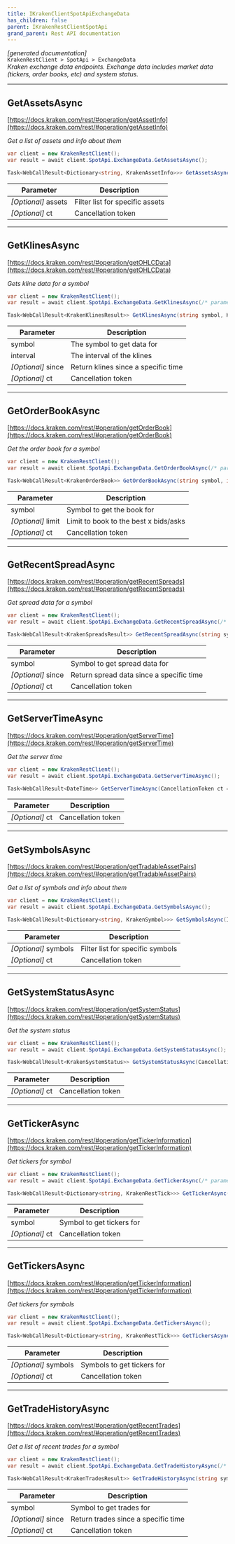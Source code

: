 ```yaml
---
title: IKrakenClientSpotApiExchangeData
has_children: false
parent: IKrakenRestClientSpotApi
grand_parent: Rest API documentation
---
```

*[generated documentation]*  
`KrakenRestClient > SpotApi > ExchangeData`  
*Kraken exchange data endpoints. Exchange data includes market data (tickers, order books, etc) and system status.*
  

***

## GetAssetsAsync  

[https://docs.kraken.com/rest/#operation/getAssetInfo](https://docs.kraken.com/rest/#operation/getAssetInfo)  
<p>

*Get a list of assets and info about them*  

```csharp  
var client = new KrakenRestClient();  
var result = await client.SpotApi.ExchangeData.GetAssetsAsync();  
```  

```csharp  
Task<WebCallResult<Dictionary<string, KrakenAssetInfo>>> GetAssetsAsync(IEnumerable<string>? assets = default, CancellationToken ct = default);  
```  

|Parameter|Description|
|---|---|
|_[Optional]_ assets|Filter list for specific assets|
|_[Optional]_ ct|Cancellation token|

</p>

***

## GetKlinesAsync  

[https://docs.kraken.com/rest/#operation/getOHLCData](https://docs.kraken.com/rest/#operation/getOHLCData)  
<p>

*Gets kline data for a symbol*  

```csharp  
var client = new KrakenRestClient();  
var result = await client.SpotApi.ExchangeData.GetKlinesAsync(/* parameters */);  
```  

```csharp  
Task<WebCallResult<KrakenKlinesResult>> GetKlinesAsync(string symbol, KlineInterval interval, DateTime? since = default, CancellationToken ct = default);  
```  

|Parameter|Description|
|---|---|
|symbol|The symbol to get data for|
|interval|The interval of the klines|
|_[Optional]_ since|Return klines since a specific time|
|_[Optional]_ ct|Cancellation token|

</p>

***

## GetOrderBookAsync  

[https://docs.kraken.com/rest/#operation/getOrderBook](https://docs.kraken.com/rest/#operation/getOrderBook)  
<p>

*Get the order book for a symbol*  

```csharp  
var client = new KrakenRestClient();  
var result = await client.SpotApi.ExchangeData.GetOrderBookAsync(/* parameters */);  
```  

```csharp  
Task<WebCallResult<KrakenOrderBook>> GetOrderBookAsync(string symbol, int? limit = default, CancellationToken ct = default);  
```  

|Parameter|Description|
|---|---|
|symbol|Symbol to get the book for|
|_[Optional]_ limit|Limit to book to the best x bids/asks|
|_[Optional]_ ct|Cancellation token|

</p>

***

## GetRecentSpreadAsync  

[https://docs.kraken.com/rest/#operation/getRecentSpreads](https://docs.kraken.com/rest/#operation/getRecentSpreads)  
<p>

*Get spread data for a symbol*  

```csharp  
var client = new KrakenRestClient();  
var result = await client.SpotApi.ExchangeData.GetRecentSpreadAsync(/* parameters */);  
```  

```csharp  
Task<WebCallResult<KrakenSpreadsResult>> GetRecentSpreadAsync(string symbol, DateTime? since = default, CancellationToken ct = default);  
```  

|Parameter|Description|
|---|---|
|symbol|Symbol to get spread data for|
|_[Optional]_ since|Return spread data since a specific time|
|_[Optional]_ ct|Cancellation token|

</p>

***

## GetServerTimeAsync  

[https://docs.kraken.com/rest/#operation/getServerTime](https://docs.kraken.com/rest/#operation/getServerTime)  
<p>

*Get the server time*  

```csharp  
var client = new KrakenRestClient();  
var result = await client.SpotApi.ExchangeData.GetServerTimeAsync();  
```  

```csharp  
Task<WebCallResult<DateTime>> GetServerTimeAsync(CancellationToken ct = default);  
```  

|Parameter|Description|
|---|---|
|_[Optional]_ ct|Cancellation token|

</p>

***

## GetSymbolsAsync  

[https://docs.kraken.com/rest/#operation/getTradableAssetPairs](https://docs.kraken.com/rest/#operation/getTradableAssetPairs)  
<p>

*Get a list of symbols and info about them*  

```csharp  
var client = new KrakenRestClient();  
var result = await client.SpotApi.ExchangeData.GetSymbolsAsync();  
```  

```csharp  
Task<WebCallResult<Dictionary<string, KrakenSymbol>>> GetSymbolsAsync(IEnumerable<string>? symbols = default, CancellationToken ct = default);  
```  

|Parameter|Description|
|---|---|
|_[Optional]_ symbols|Filter list for specific symbols|
|_[Optional]_ ct|Cancellation token|

</p>

***

## GetSystemStatusAsync  

[https://docs.kraken.com/rest/#operation/getSystemStatus](https://docs.kraken.com/rest/#operation/getSystemStatus)  
<p>

*Get the system status*  

```csharp  
var client = new KrakenRestClient();  
var result = await client.SpotApi.ExchangeData.GetSystemStatusAsync();  
```  

```csharp  
Task<WebCallResult<KrakenSystemStatus>> GetSystemStatusAsync(CancellationToken ct = default);  
```  

|Parameter|Description|
|---|---|
|_[Optional]_ ct|Cancellation token|

</p>

***

## GetTickerAsync  

[https://docs.kraken.com/rest/#operation/getTickerInformation](https://docs.kraken.com/rest/#operation/getTickerInformation)  
<p>

*Get tickers for symbol*  

```csharp  
var client = new KrakenRestClient();  
var result = await client.SpotApi.ExchangeData.GetTickerAsync(/* parameters */);  
```  

```csharp  
Task<WebCallResult<Dictionary<string, KrakenRestTick>>> GetTickerAsync(string symbol, CancellationToken ct = default);  
```  

|Parameter|Description|
|---|---|
|symbol|Symbol to get tickers for|
|_[Optional]_ ct|Cancellation token|

</p>

***

## GetTickersAsync  

[https://docs.kraken.com/rest/#operation/getTickerInformation](https://docs.kraken.com/rest/#operation/getTickerInformation)  
<p>

*Get tickers for symbols*  

```csharp  
var client = new KrakenRestClient();  
var result = await client.SpotApi.ExchangeData.GetTickersAsync();  
```  

```csharp  
Task<WebCallResult<Dictionary<string, KrakenRestTick>>> GetTickersAsync(IEnumerable<string>? symbols = default, CancellationToken ct = default);  
```  

|Parameter|Description|
|---|---|
|_[Optional]_ symbols|Symbols to get tickers for|
|_[Optional]_ ct|Cancellation token|

</p>

***

## GetTradeHistoryAsync  

[https://docs.kraken.com/rest/#operation/getRecentTrades](https://docs.kraken.com/rest/#operation/getRecentTrades)  
<p>

*Get a list of recent trades for a symbol*  

```csharp  
var client = new KrakenRestClient();  
var result = await client.SpotApi.ExchangeData.GetTradeHistoryAsync(/* parameters */);  
```  

```csharp  
Task<WebCallResult<KrakenTradesResult>> GetTradeHistoryAsync(string symbol, DateTime? since = default, CancellationToken ct = default);  
```  

|Parameter|Description|
|---|---|
|symbol|Symbol to get trades for|
|_[Optional]_ since|Return trades since a specific time|
|_[Optional]_ ct|Cancellation token|

</p>
